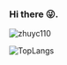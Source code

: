 ### Hi there 😜.
![zhuyc110](https://count.getloli.com/get/@zhuyc110)

![TopLangs](https://github-readme-stats.vercel.app/api/top-langs?username=zhuyc110&layout=compact&show_icons=true&theme=ocean_dark)  
<!--
**zhuyc110/zhuyc110** is a ✨ _special_ ✨ repository because its `README.md` (this file) appears on your GitHub profile.

Here are some ideas to get you started:

- 🔭 I’m currently working on ...
- 🌱 I’m currently learning ...
- 👯 I’m looking to collaborate on ...
- 🤔 I’m looking for help with ...
- 💬 Ask me about ...
- 📫 How to reach me: ...
- 😄 Pronouns: ...
- ⚡ Fun fact: ...
-->
